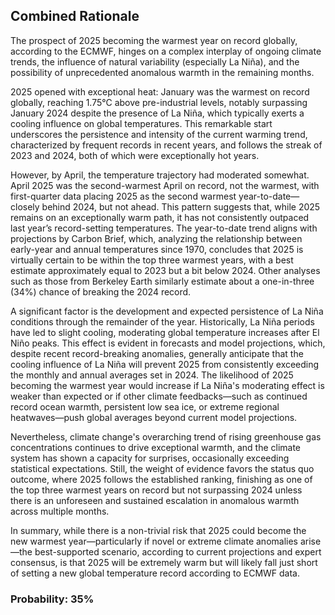 ## Combined Rationale

The prospect of 2025 becoming the warmest year on record globally, according to the ECMWF, hinges on a complex interplay of ongoing climate trends, the influence of natural variability (especially La Niña), and the possibility of unprecedented anomalous warmth in the remaining months.

2025 opened with exceptional heat: January was the warmest on record globally, reaching 1.75°C above pre-industrial levels, notably surpassing January 2024 despite the presence of La Niña, which typically exerts a cooling influence on global temperatures. This remarkable start underscores the persistence and intensity of the current warming trend, characterized by frequent records in recent years, and follows the streak of 2023 and 2024, both of which were exceptionally hot years.

However, by April, the temperature trajectory had moderated somewhat. April 2025 was the second-warmest April on record, not the warmest, with first-quarter data placing 2025 as the second warmest year-to-date—closely behind 2024, but not ahead. This pattern suggests that, while 2025 remains on an exceptionally warm path, it has not consistently outpaced last year’s record-setting temperatures. The year-to-date trend aligns with projections by Carbon Brief, which, analyzing the relationship between early-year and annual temperatures since 1970, concludes that 2025 is virtually certain to be within the top three warmest years, with a best estimate approximately equal to 2023 but a bit below 2024. Other analyses such as those from Berkeley Earth similarly estimate about a one-in-three (34%) chance of breaking the 2024 record.

A significant factor is the development and expected persistence of La Niña conditions through the remainder of the year. Historically, La Niña periods have led to slight cooling, moderating global temperature increases after El Niño peaks. This effect is evident in forecasts and model projections, which, despite recent record-breaking anomalies, generally anticipate that the cooling influence of La Niña will prevent 2025 from consistently exceeding the monthly and annual averages set in 2024. The likelihood of 2025 becoming the warmest year would increase if La Niña's moderating effect is weaker than expected or if other climate feedbacks—such as continued record ocean warmth, persistent low sea ice, or extreme regional heatwaves—push global averages beyond current model projections.

Nevertheless, climate change's overarching trend of rising greenhouse gas concentrations continues to drive exceptional warmth, and the climate system has shown a capacity for surprises, occasionally exceeding statistical expectations. Still, the weight of evidence favors the status quo outcome, where 2025 follows the established ranking, finishing as one of the top three warmest years on record but not surpassing 2024 unless there is an unforeseen and sustained escalation in anomalous warmth across multiple months.

In summary, while there is a non-trivial risk that 2025 could become the new warmest year—particularly if novel or extreme climate anomalies arise—the best-supported scenario, according to current projections and expert consensus, is that 2025 will be extremely warm but will likely fall just short of setting a new global temperature record according to ECMWF data.

### Probability: 35%